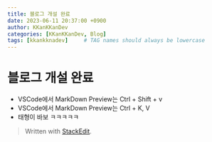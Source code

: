 ```yaml
---
title: 블로그 개설 완료
date: 2023-06-11 20:37:00 +0900
author: KKanKKanDev
categories: [KKanKKanDev, Blog]
tags: [kkankknadev]     # TAG names should always be lowercase
---
```


# 블로그 개설 완료
 
 - VSCode에서 MarkDown Preview는 Ctrl + Shift + v
 - VSCode에서 MarkDown Preview는 Ctrl + K, V
 - 태형이 바보 ㅋㅋㅋㅋㅋ

> Written with [StackEdit](https://stackedit.io/).